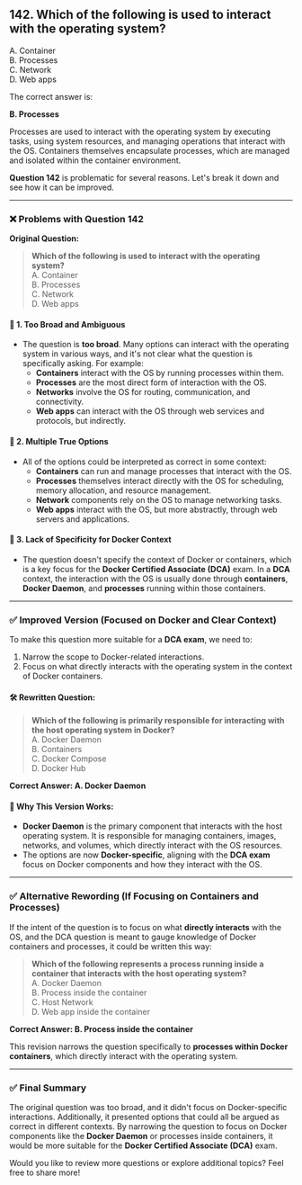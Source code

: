 ## 142. Which of the following is used to interact with the operating system?
A. Container  
B. Processes  
C. Network  
D. Web apps  

The correct answer is:  

**B. Processes**  

Processes are used to interact with the operating system by executing tasks, using system resources, and managing operations that interact with the OS. Containers themselves encapsulate processes, which are managed and isolated within the container environment.




**Question 142** is problematic for several reasons. Let's break it down and see how it can be improved.

---

### ❌ Problems with Question 142

**Original Question:**
> **Which of the following is used to interact with the operating system?**  
A. Container  
B. Processes  
C. Network  
D. Web apps  

#### 🚫 **1. Too Broad and Ambiguous**
- The question is **too broad**. Many options can interact with the operating system in various ways, and it's not clear what the question is specifically asking. For example:
  - **Containers** interact with the OS by running processes within them.
  - **Processes** are the most direct form of interaction with the OS.
  - **Networks** involve the OS for routing, communication, and connectivity.
  - **Web apps** can interact with the OS through web services and protocols, but indirectly.

#### 🚫 **2. Multiple True Options**
- All of the options could be interpreted as correct in some context:
  - **Containers** can run and manage processes that interact with the OS.
  - **Processes** themselves interact directly with the OS for scheduling, memory allocation, and resource management.
  - **Network** components rely on the OS to manage networking tasks.
  - **Web apps** interact with the OS, but more abstractly, through web servers and applications.

#### 🚫 **3. Lack of Specificity for Docker Context**
- The question doesn't specify the context of Docker or containers, which is a key focus for the **Docker Certified Associate (DCA)** exam. In a **DCA** context, the interaction with the OS is usually done through **containers**, **Docker Daemon**, and **processes** running within those containers.

---

### ✅ Improved Version (Focused on Docker and Clear Context)

To make this question more suitable for a **DCA exam**, we need to:
1. Narrow the scope to Docker-related interactions.
2. Focus on what directly interacts with the operating system in the context of Docker containers.

#### 🛠 **Rewritten Question:**
> **Which of the following is primarily responsible for interacting with the host operating system in Docker?**  
A. Docker Daemon  
B. Containers  
C. Docker Compose  
D. Docker Hub  

**Correct Answer: A. Docker Daemon**

#### 🧠 **Why This Version Works:**
- **Docker Daemon** is the primary component that interacts with the host operating system. It is responsible for managing containers, images, networks, and volumes, which directly interact with the OS resources.
- The options are now **Docker-specific**, aligning with the **DCA exam** focus on Docker components and how they interact with the OS.

---

### ✅ Alternative Rewording (If Focusing on Containers and Processes)

If the intent of the question is to focus on what **directly interacts** with the OS, and the DCA question is meant to gauge knowledge of Docker containers and processes, it could be written this way:

> **Which of the following represents a process running inside a container that interacts with the host operating system?**  
A. Docker Daemon  
B. Process inside the container  
C. Host Network  
D. Web app inside the container  

**Correct Answer: B. Process inside the container**

This revision narrows the question specifically to **processes within Docker containers**, which directly interact with the operating system.

---

### ✅ Final Summary

The original question was too broad, and it didn't focus on Docker-specific interactions. Additionally, it presented options that could all be argued as correct in different contexts. By narrowing the question to focus on Docker components like the **Docker Daemon** or processes inside containers, it would be more suitable for the **Docker Certified Associate (DCA)** exam.

Would you like to review more questions or explore additional topics? Feel free to share more!
